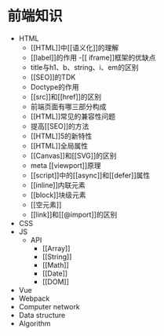 # 前端知识
- HTML
	- [[HTML]]中[[语义化]]的理解
	- [[label]]的作用
	-[[ iframe]]框架的优缺点
	- title与h1、b、string、i、em的区别
	- [[SEO]]的TDK
	- Doctype的作用
	- [[src]]和[[href]]的区别
	- 前端页面有哪三部分构成
	- [[HTML]]常见的兼容性问题
	- 提高[[SEO]]的方法
	- [[HTML]]5的新特性
	- [[HTML]]全局属性
	- [[Canvas]]和[[SVG]]的区别
	- meta [[viewport]]原理
	- [[script]]中的[[async]]和[[defer]]属性
	- [[inline]]内联元素
	- [[block]]块级元素
	- [[空元素]]
	- [[link]]和[[@import]]的区别
- CSS
- JS
	- API
		- [[Array]]
		- [[String]]
		- [[Math]]
		- [[Date]]
		- [[DOM]]
- Vue
- Webpack
- Computer network
- Data structure
- Algorithm
